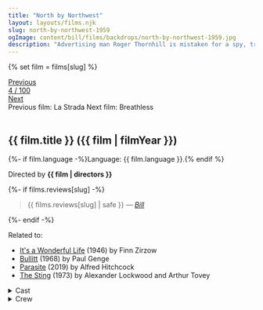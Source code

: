 ```yaml
---
title: "North by Northwest"
layout: layouts/films.njk
slug: north-by-northwest-1959
ogImage: content/bill/films/backdrops/north-by-northwest-1959.jpg
description: "Advertising man Roger Thornhill is mistaken for a spy, triggering a deadly cross-country chase."
---
```


{% set film = films[slug] %}

<nav class="films">
  <div class="prev">
    <a href="../la-strada-1954"><i class="fa-solid fa-chevron-left fa-xs"></i> Previous</a>
  </div>
  <div>
    <a class="simple" href="../">4 / 100</a>
  </div>
  <div class="next">
    <a href="../breathless-1960">Next <i class="fa-solid fa-chevron-right fa-xs"></i></a>
  </div>
  <div class="hint">
    <span class="prev-hint">
      <span class="sr-only">Previous film:</span>
      La Strada
    </span>
    <span class="next-hint">
      <span class="sr-only">Next film:</span>
      Breathless
    </span>
  </div>
</nav>

<article class="film slug-north-by-northwest-1959">
  <div class="backdrop-and-poster">
    <img class="poster" src="../films/posters/{{ slug }}.jpg" alt="">
    <img class="backdrop" src="../films/backdrops/{{ slug }}.jpg" alt="">
  </div>

  <h1>{{ film.title }} ({{ film | filmYear }})</h1>

  <p>
    {%- if film.language -%}Language: {{ film.language }}.{% endif %}
    
  </p>

  <p class="director">
    Directed by <strong>{{ film | directors }}</strong>
  </p>

  {%- if films.reviews[slug] -%}
    <blockquote> 
      {{ films.reviews[slug] | safe }} <em>—&nbsp;<a href="/bill">Bill</a></em>
    </blockquote> 
  {%- endif -%}

  <p class="related-films">Related to:</p>
  <ul class="related-films">
  <li><a href="../its-a-wonderful-life-1946">It's a Wonderful Life</a> (1946) by Finn Zirzow</li>
<li><a href="../bullitt-1968">Bullitt</a> (1968) by Paul Genge</li>
<li><a href="../parasite-2019">Parasite</a> (2019) by Alfred Hitchcock</li>
<li><a href="../the-sting-1973">The Sting</a> (1973) by Alexander Lockwood and Arthur Tovey</li>
  </ul>

  <section class="film-detail">
    <div>
      <details>
        <summary>
          <i class="fa-solid fa-masks-theater"></i>
          Cast
        </summary>
        <ul>
          {%- for cast in film.credits.cast -%}
            <li>
              {{ cast.name }} as <em>{{ cast.character }}</em>
            </li>
          {%- endfor -%}
        </ul>
      </details>
      <details>
        <summary>
          <i class="fa-solid fa-clapperboard"></i>
          Crew
        </summary>
        <ul>
          {%- for crew in film.credits.crew -%}
            <li>
              {{ crew.name }} &mdash; <em>{{ crew.job }}</em>
            </li>
          {%- endfor -%}
        </ul>
      </details>
    </div>
  </section>
</article>
